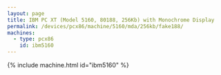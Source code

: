 ```yaml
---
layout: page
title: IBM PC XT (Model 5160, 80188, 256Kb) with Monochrome Display
permalink: /devices/pcx86/machine/5160/mda/256kb/fake188/
machines:
  - type: pcx86
    id: ibm5160
---
```


{% include machine.html id="ibm5160" %}
